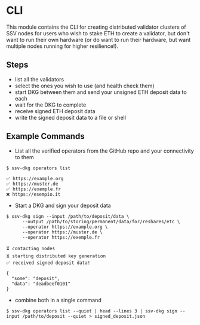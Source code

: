 # CLI

This module contains the CLI for creating distributed validator clusters of SSV nodes for users who wish to stake ETH to create a validator, but don't want to run their own hardware (or do want to run their hardware, but want multiple nodes running for higher resilience!).


## Steps
- list all the validators
- select the ones you wish to use (and health check them)
- start DKG between them and send your unsigned ETH deposit data to each
- wait for the DKG to complete
- receive signed ETH deposit data
- write the signed deposit data to a file or shell


## Example Commands

- List all the verified operators from the GitHub repo and your connectivity to them
```shell
$ ssv-dkg operators list

✅ https://example.org
✅ https://muster.de
✅ https://exemple.fr
❌ https://esempio.it
```

- Start a DKG and sign your deposit data
```shell
$ ssv-dkg sign --input /path/to/deposit/data \
      --output /path/to/storing/permanent/data/for/reshares/etc \
      --operator https://example.org \
      --operator https://muster.de \
      --operator https://exemple.fr

⏳ contacting nodes
⏳ starting distributed key generation
✅ received signed deposit data!

{
  "some": "deposit",
  "data": "deadbeef0101"
}
```

- combine both in a single command
```shell
$ ssv-dkg operators list --quiet | head --lines 3 | ssv-dkg sign --input /path/to/deposit --quiet > signed_deposit.json 
```